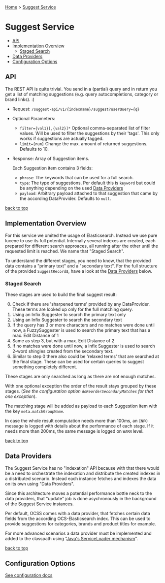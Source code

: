 [Home](./) > [Suggest Service](./suggest_service.md)

# Suggest Service

- [API](#api)
- [Implementation Overview](#implementation-overview)
  - [Staged Search](#staged-search)
- [Data Providers](#data-providers)
- [Configuration Options](#configuration-options)


## API

The REST API is quite trivial. You send in a (partial) query and in return you get a list of matching suggestions (e.g. query autocompletions, category or brand links). :)

- Request: `/suggest-api/v1/{indexname}/suggest?userQuery={q}`
- Optional Parameters:
  - `filter={val1}[,{val2}]*` Optional comma-separated list of filter values. Will be used to filter the suggestions by their 'tags'. This only works if suggestions are actually tagged.
  - `limit={num}` Change the max. amount of returned suggestions. Defaults to 10.
- Response: Array of Suggestion items.

  Each Suggestion item contains 3 fields:
  - `phrase`: The keywords that can be used for a full search.
  - `type`: The type of suggestions. Per default this is `keyword` but could be anything depending on the used [Data Providers](#data-providers)
  - `payload`: Arbitrary payload attached to that suggestion that came by the according DataProvider. Defaults to `null`.


[back to top](#)

## Implementation Overview

For this service we omited the usage of Elasticsearch. Instead we use pure lucene to use its full potential. 
Internally several indexes are created, each prepared for different search approaces, all running after the other until the requested limit is reached. We name that "Staged Search".

To understand the different stages, you need to know, that the provided data contains a "primary text" and a "secondary text". 
For the full structure of the provided `SuggestRecord`s, have a look at the [Data Providers](#data-providers) below.

### Staged Search

These stages are used to build the final suggest result:

0. Check if there are 'sharpened terms' provided by any DataProvider. These terms are looked up only for the full matching query.
1. Using an Infix Suggester to search the primary text only
2. Using an Infix Suggester to search the secondary text
3. If the query has 3 or more characters and no matches were done until now, a FuzzySuggester is used to search the primary text that has a max. Edit Distance of 1
4. Same as step 3, but with a max. Edit Distance of 2
5. If no matches were done until now, a Infix Suggester is used to search 2-word shingles created from the secondary text.
6. Similar to step 0 there also could be 'relaxed terms' that are searched at the final stage. These can be used for certain queries to suggest something completely different.

These stages are only searched as long as there are not enough matches. 

With one optional exception the order of the result stays grouped by these stages. (*See the configuration option `doReorderSecondaryMatches` for that one exception*).

The matching stage will be added as payload to each Suggestion item with the key `meta.matchGroupName`.

In case the whole result computation needs more than 100ms, an `INFO` message is logged with details about the performance of each stage. If it needs more than 200ms, the same message is logged on `WARN` level.

[back to top](#)


## Data Providers

The Suggest Service has no "indexation" API because with that there would be a need to orchestrate the indexation and distribute the created indexes in a distributed scenario. 
Instead each instance fetches and indexes the data on its own using "Data Providers". 

Since this architecture moves a potential performance bottle neck to the data providers, that "update" job is done asychronously in the background of the Suggest Service instances.

Per default, OCSS comes with a data provider, that fetches certain data fields from the according OCS-Elasticsearch index. This can be used to provide suggestions for categories, brands and product titles for example.

For more advanced scenarios a data provider must be implemented and added to the classpath using "[Java's ServiceLoader mechanism](plugin_guide.html#extending-ocs-the-plugin-guide)".

[back to top](#)


## Configuration Options

[See configuration docs](configuration.html#suggest-service)


